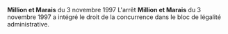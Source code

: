 
**Million et Marais** du 3 novembre 1997
L'arrêt **Million et Marais** du 3 novembre 1997 a intégré le droit de la concurrence dans le bloc de légalité administrative.